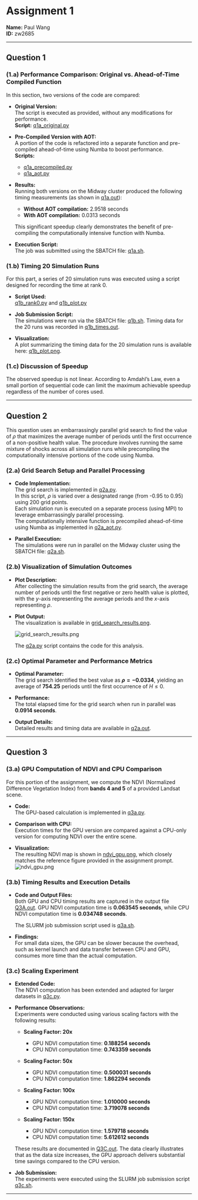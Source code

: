 # Assignment 1
**Name:** Paul Wang  
**ID:** zw2685

---

## Question 1

### (1.a) Performance Comparison: Original vs. Ahead-of-Time Compiled Function

In this section, two versions of the code are compared:

- **Original Version:**  
  The script is executed as provided, without any modifications for performance.  
  **Script:** [q1a_original.py](https://github.com/PaulWang-Uchicago/MACS30123-Assignment-PaulWang/blob/main/A1/q1/q1a_original.py)

- **Pre-Compiled Version with AOT:**  
  A portion of the code is refactored into a separate function and pre-compiled ahead-of-time using Numba to boost performance.  
  **Scripts:**  
  - [q1a_precompiled.py](https://github.com/PaulWang-Uchicago/MACS30123-Assignment-PaulWang/blob/main/A1/q1/q1a_precompiled.py)  
  - [q1a_aot.py](https://github.com/PaulWang-Uchicago/MACS30123-Assignment-PaulWang/blob/main/A1/q1/q1a_aot.py)

- **Results:**  
  Running both versions on the Midway cluster produced the following timing measurements (as shown in [q1a.out](https://github.com/PaulWang-Uchicago/MACS30123-Assignment-PaulWang/blob/main/A1/q1/q1a.out)):
  - **Without AOT compilation:** 2.9518 seconds  
  - **With AOT compilation:** 0.0313 seconds

  This significant speedup clearly demonstrates the benefit of pre-compiling the computationally intensive function with Numba.

- **Execution Script:**  
  The job was submitted using the SBATCH file: [q1a.sh](https://github.com/PaulWang-Uchicago/MACS30123-Assignment-PaulWang/blob/main/A1/q1/q1a.sh).

### (1.b) Timing 20 Simulation Runs

For this part, a series of 20 simulation runs was executed using a script designed for recording the time at rank 0.

- **Script Used:**  
  [q1b_rank0.py](https://github.com/PaulWang-Uchicago/MACS30123-Assignment-PaulWang/blob/main/A1/q1/q1b_rank0.py) and [q1b_plot.py](https://github.com/PaulWang-Uchicago/MACS30123-Assignment-PaulWang/blob/main/A1/q1/q1b_plot.py)

- **Job Submission Script:**  
  The simulations were run via the SBATCH file: [q1b.sh](https://github.com/PaulWang-Uchicago/MACS30123-Assignment-PaulWang/blob/main/A1/q1/q1b.sh). Timing data for the 20 runs was recorded in [q1b_times.out](https://github.com/PaulWang-Uchicago/MACS30123-Assignment-PaulWang/blob/main/A1/q1/q1b_times.out).

- **Visualization:**  
  A plot summarizing the timing data for the 20 simulation runs is available here: [q1b_plot.png](https://github.com/PaulWang-Uchicago/MACS30123-Assignment-PaulWang/blob/main/A1/q1/q1b_plot.png).

### (1.c) Discussion of Speedup

The observed speedup is not linear. According to Amdahl’s Law, even a small portion of sequential code can limit the maximum achievable speedup regardless of the number of cores used.

---

## Question 2

This question uses an embarrassingly parallel grid search to find the value of $\rho$ that maximizes the average number of periods until the first occurrence of a non-positive health value. The procedure involves running the same mixture of shocks across all simulation runs while precompiling the computationally intensive portions of the code using Numba.

### (2.a) Grid Search Setup and Parallel Processing

- **Code Implementation:**  
  The grid search is implemented in [q2a.py](https://github.com/PaulWang-Uchicago/MACS30123-Assignment-PaulWang/blob/main/A1/q2/q2a.py).  
  In this script, $\rho$ is varied over a designated range (from -0.95 to 0.95) using 200 grid points.  
  Each simulation run is executed on a separate process (using MPI) to leverage embarrassingly parallel processing.  
  The computationally intensive function is precompiled ahead-of-time using Numba as implemented in [q2a_aot.py](https://github.com/PaulWang-Uchicago/MACS30123-Assignment-PaulWang/blob/main/A1/q2/q2a_aot.py).

- **Parallel Execution:**  
  The simulations were run in parallel on the Midway cluster using the SBATCH file: [q2a.sh](https://github.com/PaulWang-Uchicago/MACS30123-Assignment-PaulWang/blob/main/A1/q2/q2a.sh).

### (2.b) Visualization of Simulation Outcomes

- **Plot Description:**  
  After collecting the simulation results from the grid search, the average number of periods until the first negative or zero health value is plotted, with the $y$-axis representing the average periods and the $x$-axis representing $\rho$.

- **Plot Output:**  
  The visualization is available in [grid_search_results.png](https://github.com/PaulWang-Uchicago/MACS30123-Assignment-PaulWang/blob/main/A1/q2/grid_search_results.png).
  
    ![grid_search_results.png](https://github.com/PaulWang-Uchicago/MACS30123-Assignment-PaulWang/blob/main/A1/q2/grid_search_results.png)
  
  The [q2a.py](https://github.com/PaulWang-Uchicago/MACS30123-Assignment-PaulWang/blob/main/A1/q2/q2a.py) script contains the code for this analysis.

### (2.c) Optimal Parameter and Performance Metrics

- **Optimal Parameter:**  
  The grid search identified the best value as **$\rho = -0.0334$**, yielding an average of **754.25** periods until the first occurrence of $H \leq 0$.

- **Performance:**  
  The total elapsed time for the grid search when run in parallel was **0.0914 seconds**.  

- **Output Details:**  
  Detailed results and timing data are available in [q2a.out](https://github.com/PaulWang-Uchicago/MACS30123-Assignment-PaulWang/blob/main/A1/q2/q2a.out).

---

## Question 3

### (3.a) GPU Computation of NDVI and CPU Comparison

For this portion of the assignment, we compute the NDVI (Normalized Difference Vegetation Index) from **bands 4 and 5** of a provided Landsat scene.

- **Code:**  
  The GPU-based calculation is implemented in [q3a.py](https://github.com/PaulWang-Uchicago/MACS30123-Assignment-PaulWang/blob/main/A1/q3/q3a.py).

- **Comparison with CPU:**  
  Execution times for the GPU version are compared against a CPU-only version for computing NDVI over the entire scene.

- **Visualization:**  
  The resulting NDVI map is shown in [ndvi_gpu.png](https://github.com/PaulWang-Uchicago/MACS30123-Assignment-PaulWang/blob/main/A1/q3/ndvi_gpu.png), which closely matches the reference figure provided in the assignment prompt.
  ![ndvi_gpu.png](https://github.com/PaulWang-Uchicago/MACS30123-Assignment-PaulWang/blob/main/A1/q3/ndvi_gpu.png)

### (3.b) Timing Results and Execution Details

- **Code and Output Files:**  
  Both GPU and CPU timing results are captured in the output file [Q3A.out](https://github.com/PaulWang-Uchicago/MACS30123-Assignment-PaulWang/blob/main/A1/q3/Q3A.out). GPU NDVI computation time is **0.063545 seconds**, while 
  CPU NDVI computation time is **0.034748 seconds**.
 
  The SLURM job submission script used is [q3a.sh](https://github.com/PaulWang-Uchicago/MACS30123-Assignment-PaulWang/blob/main/A1/q3/q3a.sh).

- **Findings:**  
  For small data sizes, the GPU can be slower because the overhead, such as kernel launch and data transfer between CPU and GPU, consumes more time than the actual computation.

### (3.c) Scaling Experiment

- **Extended Code:**  
  The NDVI computation has been extended and adapted for larger datasets in [q3c.py](https://github.com/PaulWang-Uchicago/MACS30123-Assignment-PaulWang/blob/main/A1/q3/q3c.py).

- **Performance Observations:**  
  Experiments were conducted using various scaling factors with the following results:

  - **Scaling Factor: 20x**  
    - GPU NDVI computation time: **0.188254 seconds**  
    - CPU NDVI computation time: **0.743359 seconds**

  - **Scaling Factor: 50x**  
    - GPU NDVI computation time: **0.500031 seconds**  
    - CPU NDVI computation time: **1.862294 seconds**

  - **Scaling Factor: 100x**  
    - GPU NDVI computation time: **1.010000 seconds**  
    - CPU NDVI computation time: **3.719078 seconds**

  - **Scaling Factor: 150x**  
    - GPU NDVI computation time: **1.579718 seconds**  
    - CPU NDVI computation time: **5.612612 seconds**

  These results are documented in [Q3C.out](https://github.com/PaulWang-Uchicago/MACS30123-Assignment-PaulWang/blob/main/A1/q3/Q3C.out). The data clearly illustrates that as the data size increases, the GPU approach delivers substantial time savings compared to the CPU version.
  
- **Job Submission:**  
  The experiments were executed using the SLURM job submission script [q3c.sh](https://github.com/PaulWang-Uchicago/MACS30123-Assignment-PaulWang/blob/main/A1/q3/q3c.sh).

---
